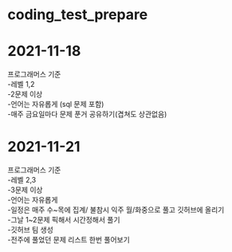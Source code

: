# coding_test_prepare
2021-11-18
==========
프로그래머스 기준   
-레벨 1,2  
-2문제 이상  
-언어는 자유롭게 (sql 문제 포함)  
-매주 금요일마다 문제 푼거 공유하기(겹쳐도 상관없음)  


2021-11-21
==========
프로그래머스 기준   
-레벨 2,3  
-3문제 이상  
-언어는 자유롭게  
-일정은 매주 수~목에 집계/ 불참시 익주 월/화중으로 풀고 깃허브에 올리기   
-그날 1~2문제 픽해서 시간정해서 풀기  
-깃허브 팀 생성  
-전주에 풀었던 문제 리스트 한번 풀어보기  

